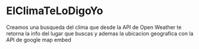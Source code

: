 # ElClimaTeLoDigoYo
Creamos una busqueda del clima que desde la API de Open Weather te retorna la info del lugar que buscas y ademas la ubicacion geografica con la API de google map embed
